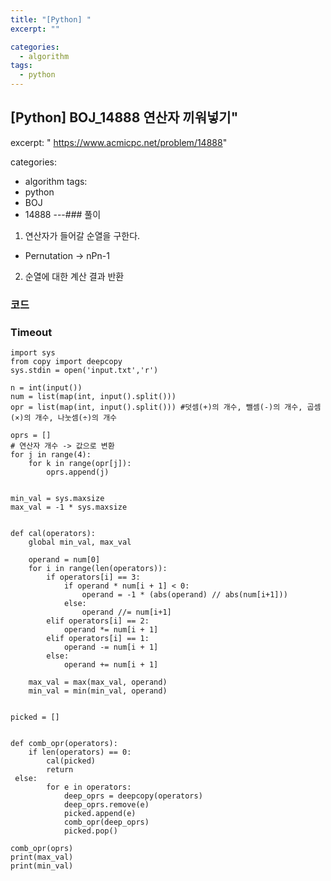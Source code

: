 ```yaml
---
title: "[Python] "
excerpt: ""

categories:
  - algorithm
tags:
  - python
---
```

## [Python] BOJ_14888 연산자 끼워넣기"
excerpt: "
https://www.acmicpc.net/problem/14888"

categories:
  - algorithm
tags:
  - python
  - BOJ
  - 14888
---### 풀이
1. 연산자가 들어갈 순열을 구한다.
- Pernutation -> nPn-1 
2. 순열에 대한 계산 결과 반환

### 코드 

### Timeout
    import sys  
    from copy import deepcopy  
    sys.stdin = open('input.txt','r')  
      
    n = int(input())  
    num = list(map(int, input().split()))  
    opr = list(map(int, input().split())) #덧셈(+)의 개수, 뺄셈(-)의 개수, 곱셈(×)의 개수, 나눗셈(÷)의 개수  
      
    oprs = []  
    # 연산자 개수 -> 값으로 변환  
    for j in range(4):  
        for k in range(opr[j]):  
            oprs.append(j)  
      
      
    min_val = sys.maxsize  
    max_val = -1 * sys.maxsize  
      
      
    def cal(operators):  
        global min_val, max_val  
      
        operand = num[0]  
        for i in range(len(operators)):  
            if operators[i] == 3:  
                if operand * num[i + 1] < 0:  
                    operand = -1 * (abs(operand) // abs(num[i+1]))  
                else:  
                    operand //= num[i+1]  
            elif operators[i] == 2:  
                operand *= num[i + 1]  
            elif operators[i] == 1:  
                operand -= num[i + 1]  
            else:  
                operand += num[i + 1]  
      
        max_val = max(max_val, operand)  
        min_val = min(min_val, operand)  
      
      
    picked = []  
      
      
    def comb_opr(operators):  
        if len(operators) == 0:  
            cal(picked)  
            return  
     else:  
            for e in operators:  
                deep_oprs = deepcopy(operators)  
                deep_oprs.remove(e)  
                picked.append(e)  
                comb_opr(deep_oprs)  
                picked.pop()  
      
    comb_opr(oprs)  
    print(max_val)  
    print(min_val)

<!--stackedit_data:
eyJoaXN0b3J5IjpbLTE5NDczNjM0MzhdfQ==
-->